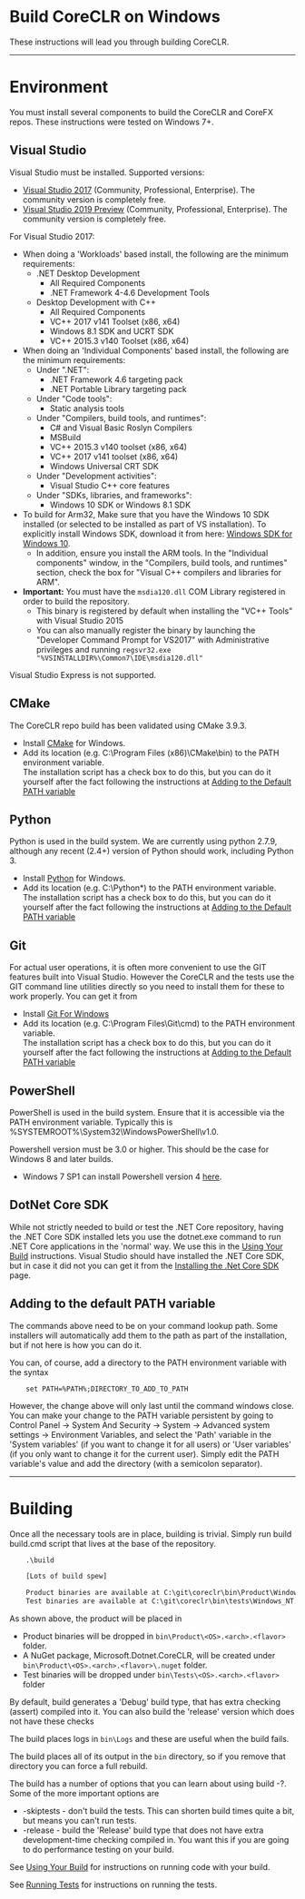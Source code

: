 Build CoreCLR on Windows
========================

These instructions will lead you through building CoreCLR.

----------------
# Environment

You must install several components to build the CoreCLR and CoreFX repos. These instructions were tested on Windows 7+.

## Visual Studio

Visual Studio must be installed. Supported versions:
- [Visual Studio 2017](https://www.visualstudio.com/downloads/) (Community, Professional, Enterprise).  The community version is completely free.  
- [Visual Studio 2019 Preview](https://visualstudio.microsoft.com/vs/preview/) (Community, Professional, Enterprise).  The community version is completely free.  

For Visual Studio 2017:
* When doing a 'Workloads' based install, the following are the minimum requirements:
  * .NET Desktop Development
    * All Required Components
    * .NET Framework 4-4.6 Development Tools
  * Desktop Development with C++
    * All Required Components
    * VC++ 2017 v141 Toolset (x86, x64)
    * Windows 8.1 SDK and UCRT SDK
    * VC++ 2015.3 v140 Toolset (x86, x64)
* When doing an 'Individual Components' based install, the following are the minimum requirements:
  * Under ".NET":
    * .NET Framework 4.6 targeting pack
    * .NET Portable Library targeting pack
  * Under "Code tools":
    * Static analysis tools
  * Under "Compilers, build tools, and runtimes":
    * C# and Visual Basic Roslyn Compilers
    * MSBuild
    * VC++ 2015.3 v140 toolset (x86, x64)
    * VC++ 2017 v141 toolset (x86, x64)
    * Windows Universal CRT SDK
  * Under "Development activities":
    * Visual Studio C++ core features
  * Under "SDKs, libraries, and frameworks":
    * Windows 10 SDK or Windows 8.1 SDK
* To build for Arm32, Make sure that you have the Windows 10 SDK installed (or selected to be installed as part of VS installation). To explicitly install Windows SDK, download it from here: [Windows SDK for Windows 10](https://developer.microsoft.com/en-us/windows/downloads).
  * In addition, ensure you install the ARM tools. In the "Individual components" window, in the "Compilers, build tools, and runtimes" section, check the box for "Visual C++ compilers and libraries for ARM".
* **Important:** You must have the `msdia120.dll` COM Library registered in order to build the repository.
  * This binary is registered by default when installing the "VC++ Tools" with Visual Studio 2015
  * You can also manually register the binary by launching the "Developer Command Prompt for VS2017" with Administrative privileges and running `regsvr32.exe "%VSINSTALLDIR%\Common7\IDE\msdia120.dll"`

Visual Studio Express is not supported.

## CMake

The CoreCLR repo build has been validated using CMake 3.9.3.

- Install [CMake](http://www.cmake.org/download) for Windows.
- Add its location (e.g. C:\Program Files (x86)\CMake\bin) to the PATH environment variable.  
  The installation script has a check box to do this, but you can do it yourself after the fact 
  following the instructions at [Adding to the Default PATH variable](#adding-to-the-default-path-variable)
  

## Python

Python is used in the build system. We are currently using python 2.7.9, although
any recent (2.4+) version of Python should work, including Python 3.
- Install [Python](https://www.python.org/downloads/) for Windows.
- Add its location (e.g. C:\Python*\) to the PATH environment variable.  
  The installation script has a check box to do this, but you can do it yourself after the fact 
  following the instructions at [Adding to the Default PATH variable](#adding-to-the-default-path-variable)

## Git

For actual user operations, it is often more convenient to use the GIT features built into Visual Studio.
However the CoreCLR and the tests use the GIT command line utilities directly so you need to install them
for these to work properly.   You can get it from 

- Install [Git For Windows](https://git-for-windows.github.io/)
- Add its location (e.g. C:\Program Files\Git\cmd) to the PATH environment variable.  
  The installation script has a check box to do this, but you can do it yourself after the fact 
  following the instructions at [Adding to the Default PATH variable](#adding-to-the-default-path-variable)

## PowerShell
PowerShell is used in the build system. Ensure that it is accessible via the PATH environment variable.
Typically this is %SYSTEMROOT%\System32\WindowsPowerShell\v1.0\.

Powershell version must be 3.0 or higher. This should be the case for Windows 8 and later builds.
- Windows 7 SP1 can install Powershell version 4 [here](https://www.microsoft.com/en-us/download/details.aspx?id=40855).

## DotNet Core SDK
While not strictly needed to build or test the .NET Core repository, having the .NET Core SDK installed lets you use the dotnet.exe command to run .NET Core applications in the 'normal' way.   We use this in the 
[Using Your Build](../workflow/UsingYourBuild.md) instructions.  Visual Studio should have
installed the .NET Core SDK, but in case it did not you can get it from the [Installing the .Net Core SDK](https://www.microsoft.com/net/core) page.  

## Adding to the default PATH variable

The commands above need to be on your command lookup path.   Some installers will automatically add them to the path as part of the installation, but if not here is how you can do it.  

You can, of course, add a directory to the PATH environment variable with the syntax
```
    set PATH=%PATH%;DIRECTORY_TO_ADD_TO_PATH
```
However, the change above will only last until the command windows close.   You can make your change to
the PATH variable persistent by going to  Control Panel -> System And Security -> System -> Advanced system settings -> Environment Variables, 
and select the 'Path' variable in the 'System variables' (if you want to change it for all users) or 'User variables' (if you only want
to change it for the current user).  Simply edit the PATH variable's value and add the directory (with a semicolon separator).

-------------------------------------
# Building

Once all the necessary tools are in place, building is trivial.  Simply run build build.cmd script that lives at
the base of the repository.   

```bat
    .\build 

    [Lots of build spew]

    Product binaries are available at C:\git\coreclr\bin\Product\Windows_NT.x64.debug
    Test binaries are available at C:\git\coreclr\bin\tests\Windows_NT.x64.debug
```

As shown above, the product will be placed in 

- Product binaries will be dropped in `bin\Product\<OS>.<arch>.<flavor>` folder. 
- A NuGet package, Microsoft.Dotnet.CoreCLR, will be created under `bin\Product\<OS>.<arch>.<flavor>\.nuget` folder. 
- Test binaries will be dropped under `bin\Tests\<OS>.<arch>.<flavor>` folder

By default, build generates a 'Debug' build type, that has extra checking (assert) compiled into it. You can
also build the 'release' version which does not have these checks

The build places logs in `bin\Logs` and these are useful when the build fails.

The build places all of its output in the `bin` directory, so if you remove that directory you can force a 
full rebuild.    

The build has a number of options that you can learn about using build -?.   Some of the more important options are

 * -skiptests - don't build the tests.   This can shorten build times quite a bit, but means you can't run tests.
 * -release - build the 'Release' build type that does not have extra development-time checking compiled in.
 You want this if you are going to do performance testing on your build. 

See [Using Your Build](../workflow/UsingYourBuild.md) for instructions on running code with your build.  

See [Running Tests](../workflow/RunningTests.md) for instructions on running the tests.  
